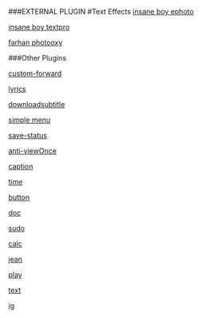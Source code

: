 



###EXTERNAL PLUGIN
#Text Effects
[insane boy ephoto](https://gist.github.com/insanebwoi/ecc94966e4196565a6a87f355fa4c763)

[insane boy textpro](https://gist.github.com/insanebwoi/12d767a4b77fa40e1f725df47cd4808e)

[farhan photooxy](https://gist.githubusercontent.com/farhan-dqz/9dc5521111ba2e1b8b893e53d7cb9496)

###Other Plugins

[custom-forward](https://gist.github.com/lyfe00011/467a2e45f4e36b8bb4782ee8da573ca0)

[lyrics](https://gist.github.com/lyfe00011/65d640c9919779a9d9d7288c1e8f8cfb)

[downloadsubtitle](https://gist.github.com/lyfe00011/ef753048e046495b7fdb04747299b834)

[simple menu](https://gist.github.com/SPARK-SHADOW/2633547513e2fa88e9af5296961598b2)

[save-status](https://gist.github.com/lyfe00011/9eb73064a19e28d9b5eb1960975b5ae5)

[anti-viewOnce](https://gist.github.com/lyfe00011/582ff0b2f2e61cc0cf4ea48084d52cb0)

[caption](https://gist.github.com/lyfe00011/581702e4bb93186c7730cbc18dfe1d98)

[time](https://gist.github.com/lyfe00011/20cccb25c03652ff068eb471181691d1)

[button](https://gist.github.com/lyfe00011/1df704a43dc82513679020d701b63767)

[doc](https://gist.github.com/lyfe00011/ca1d9edf4ae2af7ad08f079f10da4d22)

[sudo](https://gist.github.com/lyfe00011/9aa68a52481c439fd6aee2958a7833a3)

[calc](https://gist.github.com/lyfe00011/e420fa9752ca66cb611474de214e83ee/raw)

[jean](https://gist.github.com/lyfe00011/4d5c4b2a71930b66e829182f632ab9c8)

[play](https://gist.github.com/lyfe00011/ffc1d10b63154bc3870717d2ab7ffcf0)

[text](https://gist.github.com/lyfe00011/0cdaab914811d3e88f2357e7cd1deac2)

[ig](https://gist.github.com/lyfe00011/83a379a3aa375249962e49a734df8bbf)

